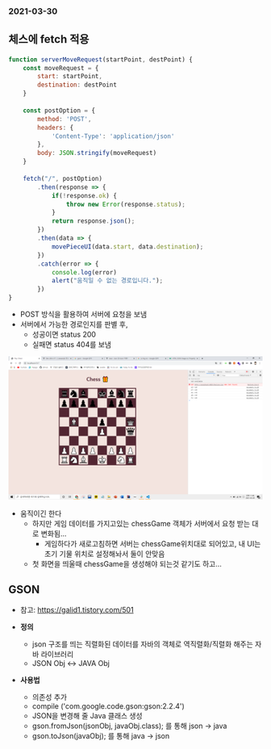 ### 2021-03-30

## 체스에 fetch 적용
``` javascript
function serverMoveRequest(startPoint, destPoint) {
    const moveRequest = {
        start: startPoint,
        destination: destPoint
    }

    const postOption = {
        method: 'POST',
        headers: {
            'Content-Type': 'application/json'
        },
        body: JSON.stringify(moveRequest)
    }

    fetch("/", postOption)
        .then(response => {
            if(!response.ok) {
                throw new Error(response.status);
            }
            return response.json();
        })
        .then(data => {
            movePieceUI(data.start, data.destination);
        })
        .catch(error => {
            console.log(error)
            alert("움직일 수 없는 경로입니다.");
        })
}
```
- POST 방식을 활용하여 서버에 요청을 보냄
- 서버에서 가능한 경로인지를 판별 후,
    - 성공이면 status 200
    - 실패면 status 404를 보냄

![chessUI](../image/chessUI.png)
- 움직이긴 한다
    - 하지만 게임 데이터를 가지고있는 chessGame 객체가 서버에서 요청 받는 대로 변화됨...
        - 게임하다가 새로고침하면 서버는 chessGame위치대로 되어있고, 내 UI는 초기 기물 위치로 설정해놔서 둘이 안맞음
    - 첫 화면을 띄울때 chessGame을 생성해야 되는것 같기도 하고...

## GSON
- 참고: https://galid1.tistory.com/501
- __정의__
    - json 구조를 띄는 직렬화된 데이터를 자바의 객체로 역직렬화/직렬화 해주는 자바 라이브러리
    - JSON Obj <-> JAVA Obj
    
- __사용법__
    - 의존성 추가
    - compile ('com.google.code.gson:gson:2.2.4')
    - JSON을 변경해 줄 Java 클래스 생성
    - gson.fromJson(jsonObj, javaObj.class); 를 통해 json -> java
    - gson.toJson(javaObj); 를 통해 java -> json
